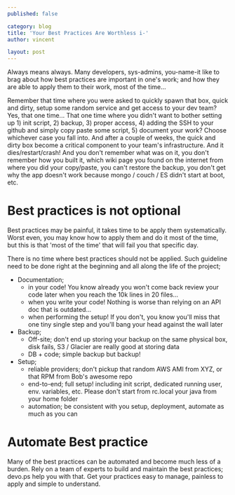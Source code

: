 ```yaml
---
published: false

category: blog
title: 'Your Best Practices Are Worthless i-'
author: vincent

layout: post
---
```


Always means always. Many developers, sys-admins, you-name-it like to brag about how best practices are important in one's work; and how they are able to apply them to their work, most of the time... 

Remember that time where you were asked to quickly spawn that box, quick and dirty, setup some random service and get access to your dev team? Yes, that one time... That one time where you didn't want to bother setting up 1) init script, 2) backup, 3) proper access, 4) adding the SSH to your github and simply copy paste some script, 5) document your work? Choose whichever case you fall into. And after a couple of weeks, the quick and dirty box become a critical component to your team's infrastructure. And it dies/restart/crash! And you don't remember what was on it, you don't remember how you built it, which wiki page you found on the internet from where you did your copy/paste, you can't restore the backup, you don't get why the app doesn't work because mongo / couch / ES didn't start at boot, etc.

# Best practices is not optional

Best practices may be painful, it takes time to be apply them systematically. Worst even, you may know how to apply them and do it most of the time, but this is that 'most of the time' that will fail you that specific day.

There is no time where best practices should not be applied. Such guideline need to be done right at the beginning and all along the life of the project;

- Documentation; 
  - in your code! You know already you won't come back review your code later when you reach the 10k lines in 20 files...
  - when you write your code! Nothing is worse than relying on an API doc that is outdated...
  - when performing the setup! If you don't, you know you'll miss that one tiny single step and you'll bang your head against the wall later
- Backup;
  - Off-site; don't end up storing your backup on the same physical box, disk fails, S3 / Glacier are really good at storing data
  - DB + code; simple backup but backup!
- Setup;
  - reliable providers; don't pickup that random AWS AMI from XYZ, or that RPM from Bob's awesome repo
  - end-to-end; full setup! including init script, dedicated running user, env. variables, etc. Please don't start from rc.local your java from your home folder
  - automation; be consistent with you setup, deployment, automate as much as you can

# Automate Best practice

Many of the best practices can be automated and become much less of a burden. Rely on a team of experts to build and maintain the best practices; devo.ps help you with that. Get your practices easy to manage, painless to apply and simple to understand.